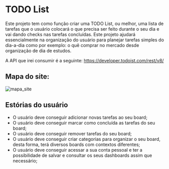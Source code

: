 # TODO List

Este projeto tem como função criar uma TODO List, ou melhor, uma lista de tarefas que o usuário colocará o que precisa ser feito durante o seu dia e vai dando checks nas tarefas concluídas. Este projeto ajudará essencialmente na organização do usuário para planejar tarefas simples do dia-a-dia como por exemplo: o quê comprar no mercado desde organização de dia de estudos.

A API que irei consumir é a seguinte:  https://developer.todoist.com/rest/v8/

## Mapa do site:
![mapa_site](https://user-images.githubusercontent.com/43764175/73894397-1a60d980-485b-11ea-9f8a-ee89ad987f80.png)

## Estórias do usuário

- O usuário deve conseguir adicionar novas tarefas ao seu board;
- O usuário deve conseguir marcar como concluída as tarefas do seu board;
- O usuário deve conseguir remover tarefas do seu board;
- O usuário deve conseguir criar categorias para organizar o seu board, desta forma, terá diversos boards com contextos diferentes;
- O usuário deve conseguir acessar a sua conta pessoal e ter a possibilidade de salvar e consultar os seus dashboards assim que necessário;

